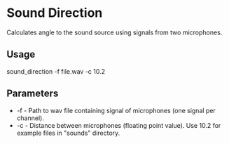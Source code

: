 Sound Direction
===============

Calculates angle to the sound source using signals from two microphones.

Usage
--------------
sound_direction -f file.wav -c 10.2

Parameters
--------------

* -f  - Path to wav file containing signal of microphones (one signal per channel).
* -с - Distance between microphones (floating point value). Use 10.2 for example files in "sounds" directory. 

